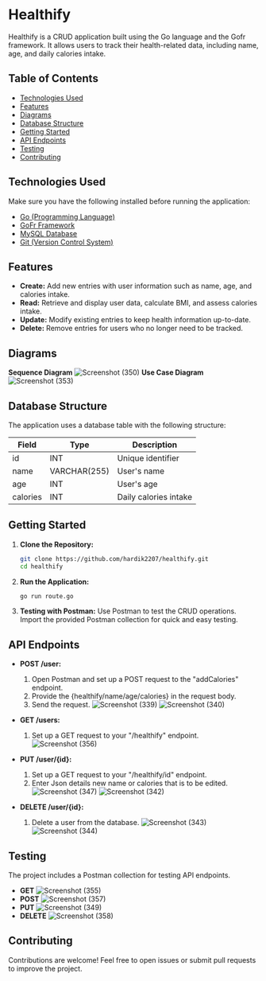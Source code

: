 # Healthify

Healthify is a CRUD application built using the Go language and the Gofr framework. It allows users to track their health-related data, including name, age, and daily calories intake.

## Table of Contents

- [Technologies Used](#features)
- [Features](#features)
- [Diagrams](#diagrams)
- [Database Structure](#features)
- [Getting Started](#getting-started)
- [API Endpoints](#api-endpoints)
- [Testing](#testing)
- [Contributing](#contributing)

## Technologies Used
Make sure you have the following installed before running the application:

- [Go (Programming Language)](https://golang.org/dl/)
- [GoFr Framework](https://gofr.dev/)
- [MySQL Database](https://dev.mysql.com/downloads/) 
- [Git (Version Control System)](https://git-scm.com/downloads/)
## Features

- **Create:** Add new entries with user information such as name, age, and calories intake.
- **Read:** Retrieve and display user data, calculate BMI, and assess calories intake.
- **Update:** Modify existing entries to keep health information up-to-date.
- **Delete:** Remove entries for users who no longer need to be tracked.

## Diagrams

**Sequence Diagram** ![Screenshot (350)](https://github.com/HARDIK2207/Healthify/assets/84044856/84d46d16-50ef-4897-8e2d-a0a876956010)
**Use Case Diagram** ![Screenshot (353)](https://github.com/HARDIK2207/Healthify/assets/84044856/2637ac0b-768a-4544-b482-3461732ce885)


## Database Structure

The application uses a database table with the following structure:

| Field    | Type         | Description                   |
|----------|--------------|-------------------------------|
| id       | INT          | Unique identifier             |
| name     | VARCHAR(255) | User's name                   |
| age      | INT          | User's age                    |
| calories | INT          | Daily calories intake         |


## Getting Started

1. **Clone the Repository:**
    ```bash
    git clone https://github.com/hardik2207/healthify.git
    cd healthify
    ```

2. **Run the Application:**
    ```bash
    go run route.go
    ```

5. **Testing with Postman:**
    Use Postman to test the CRUD operations. Import the provided Postman collection for quick and easy testing.

## API Endpoints

- **POST /user:** 
     1. Open Postman and set up a POST request to the "addCalories" endpoint.
     2. Provide the {healthify/name/age/calories} in the request body.
     3. Send the request.
    ![Screenshot (339)](https://github.com/HARDIK2207/Healthify/assets/84044856/a1d5ceb7-7429-4eb8-a311-50ce7aa82851)
    ![Screenshot (340)](https://github.com/HARDIK2207/Healthify/assets/84044856/c3a1bf31-6c4c-4547-98ef-44267d4ca1af)

- **GET /users:**
    1. Set up a GET request to your "/healthify" endpoint.
    ![Screenshot (356)](https://github.com/HARDIK2207/Healthify/assets/84044856/3819d937-cc7b-4cc0-98a8-a3c833d2fa2c)

- **PUT /user/{id}:**

    1. Set up a GET request to your "/healthify/id" endpoint.
    2. Enter Json details new name or calories that is to be edited.
    ![Screenshot (347)](https://github.com/HARDIK2207/Healthify/assets/84044856/f756c782-5432-42b1-abae-837e5a711021)
    ![Screenshot (342)](https://github.com/HARDIK2207/Healthify/assets/84044856/8aa3ac4a-9f45-4035-afec-3f0afbccc22c)

- **DELETE /user/{id}:**
    1. Delete a user from the database.
    ![Screenshot (343)](https://github.com/HARDIK2207/Healthify/assets/84044856/51b48bd3-c22b-4a85-bb5e-2deb21ed1246)
    ![Screenshot (344)](https://github.com/HARDIK2207/Healthify/assets/84044856/103a0c1c-2e7c-4b3e-ba06-bcb50489ceb1)

## Testing

The project includes a Postman collection for testing API endpoints.

 - **GET**
    ![Screenshot (355)](https://github.com/HARDIK2207/Healthify/assets/84044856/6fab24e0-c4af-4040-ae06-810b428554c5)
- **POST**
    ![Screenshot (357)](https://github.com/HARDIK2207/Healthify/assets/84044856/279e9406-7ae5-4f4a-b27f-08e74335f6b4)
- **PUT**
    ![Screenshot (349)](https://github.com/HARDIK2207/Healthify/assets/84044856/5a8c3d91-15f2-4188-be8a-c7f11cfa62d8)
- **DELETE**
    ![Screenshot (358)](https://github.com/HARDIK2207/Healthify/assets/84044856/9a4b7994-035f-4b0a-b6da-212233528e5b)

## Contributing

Contributions are welcome! Feel free to open issues or submit pull requests to improve the project.




